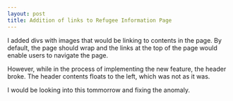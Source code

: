 ```yaml
---
layout: post
title: Addition of links to Refugee Information Page
---
```

I added divs with images that would be linking to contents in the page. By default, the page should wrap and the links at the top of the page would enable users to navigate the page.

However, while in the process of implementing the new feature, the header broke. The header contents floats to the left, which was not as it was. 

I would be looking into this tommorrow and fixing the anomaly.